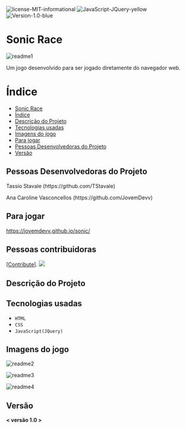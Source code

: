 ![license-MIT-informational](https://user-images.githubusercontent.com/101136752/205198344-c8e0f416-5ccc-423d-9429-df7be2c92928.svg)
![JavaScript-JQuery-yellow](https://img.shields.io/badge/JavaScript-JQuery-yellow)
![Version-1.0-blue](https://img.shields.io/badge/Version-1.0-blue)

# Sonic Race
![readme1](https://user-images.githubusercontent.com/101136752/205196731-db3a7f40-b4a2-490b-bda9-0815c4b47c1e.png)
<p>Um jogo desenvolvido para ser jogado diretamente do navegador web.</p>


# Índice
* [Sonic Race](#Sonic-Race)
* [Índice](#índice)
* [Descrição do Projeto](#descrição-do-projeto)
* [Tecnologias usadas](#Tecnologias-usadas)
* [Imagens do jogo](#Imagens-do-jogo)
* [Para jogar](#Para-jogar)
* [Pessoas Desenvolvedoras do Projeto](#pessoas-desenvolvedoras)
* [Versão](#Versão)

## Pessoas Desenvolvedoras do Projeto

<p>Tassio Stavale (https://github.com/TStavale)</p>
<p>Ana Caroline Vasconcellos (https://github.com/JovemDevv)</p>

## Para jogar

https://jovemdevv.github.io/sonic/

## Pessoas contribuidoras

[[Contribute](CONTRIBUTING.md)]. <a href="https://github.com/facebook/docusaurus/graphs/contributors"><img src="https://opencollective.com/Docusaurus/contributors.svg?width=890&button=false" /></a>

## Descrição do Projeto



## Tecnologias usadas

- ``HTML``
- ``CSS``
- ``JavaScript(JQuery)``

## Imagens do jogo
![readme2](https://user-images.githubusercontent.com/101136752/205196961-c2f80f01-3d3f-4a58-8ebe-b325f2400bfc.png)

![readme3](https://user-images.githubusercontent.com/101136752/205196967-ae1c4d91-b569-44dd-b3d0-dc995b640d7e.png)

![readme4](https://user-images.githubusercontent.com/101136752/205196979-eae4c75f-b885-457e-bafe-6a5dd3ec3a47.png)


## Versão 
**< versão 1.0 >**
